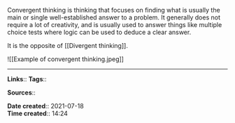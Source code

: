 Convergent thinking is thinking that focuses on finding what is usually the main or single well-established answer to a problem. It generally does not require a lot of creativity, and is usually used to answer things like multiple choice tests where logic can be used to deduce a clear answer. 

It is the opposite of [[Divergent thinking]].

![[Example of convergent thinking.jpeg]]



---
**Links**:: 
**Tags**:: 

**Sources**::

**Date created**:: 2021-07-18  
**Time created**:: 14:24